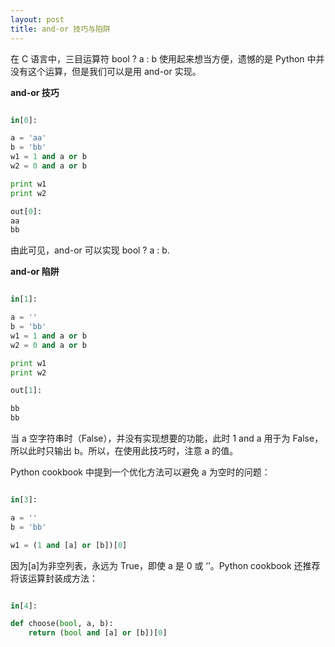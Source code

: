 ```yaml
---
layout: post
title: and-or 技巧与陷阱
---
```

在 C 语言中，三目运算符 bool ? a : b 使用起来想当方便，遗憾的是 Python 中并没有这个运算，但是我们可以是用 and-or 实现。

**and-or 技巧**

```python

in[0]:

a = 'aa'
b = 'bb'
w1 = 1 and a or b
w2 = 0 and a or b

print w1
print w2

out[0]:
aa
bb
```

由此可见，and-or 可以实现 bool ? a : b.

**and-or 陷阱**

```python

in[1]:

a = ''
b = 'bb'
w1 = 1 and a or b
w2 = 0 and a or b

print w1
print w2

out[1]:

bb
bb
```
	
当 a 空字符串时（False），并没有实现想要的功能，此时 1 and a 用于为 False，所以此时只输出 b。所以，在使用此技巧时，注意 a 的值。

Python cookbook 中提到一个优化方法可以避免 a 为空时的问题：

``` python

in[3]:

a = ''
b = 'bb'

w1 = (1 and [a] or [b])[0]
```

因为[a]为非空列表，永远为 True，即使 a 是 0 或 ‘’。Python cookbook 还推荐将该运算封装成方法：

```python

in[4]:

def choose(bool, a, b):
	return (bool and [a] or [b])[0]
```
